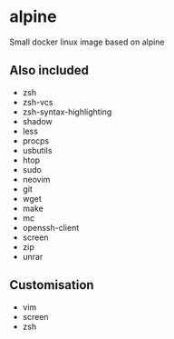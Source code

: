 # alpine
Small docker linux image based on alpine

## Also included
- zsh
- zsh-vcs
- zsh-syntax-highlighting
- shadow
- less
- procps
- usbutils
- htop
- sudo
- neovim
- git
- wget
- make
- mc
- openssh-client
- screen
- zip
- unrar
## Customisation
- vim
- screen
- zsh
